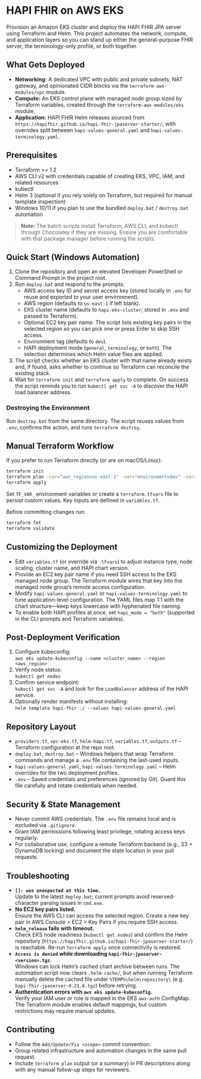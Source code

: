 # HAPI FHIR on AWS EKS

Provision an Amazon EKS cluster and deploy the HAPI FHIR JPA server using Terraform and Helm. This project automates the network, compute, and application layers so you can stand up either the general-purpose FHIR server, the terminology-only profile, or both together.

## What Gets Deployed
- **Networking:** A dedicated VPC with public and private subnets, NAT gateway, and opinionated CIDR blocks via the `terraform-aws-modules/vpc` module.
- **Compute:** An EKS control plane with managed node group sized by Terraform variables, created through the `terraform-aws-modules/eks` module.
- **Application:** HAPI FHIR Helm releases sourced from `https://hapifhir.github.io/hapi-fhir-jpaserver-starter/`, with overrides split between `hapi-values-general.yaml` and `hapi-values-terminology.yaml`.

## Prerequisites
- Terraform >= 1.2
- AWS CLI v2 with credentials capable of creating EKS, VPC, IAM, and related resources
- kubectl
- Helm 3 (optional if you rely solely on Terraform, but required for manual template inspection)
- Windows 10/11 if you plan to use the bundled `deploy.bat` / `destroy.bat` automation

> **Note:** The batch scripts install Terraform, AWS CLI, and kubectl through Chocolatey if they are missing. Ensure you are comfortable with that package manager before running the scripts.

## Quick Start (Windows Automation)
1. Clone the repository and open an elevated Developer PowerShell or Command Prompt in the project root.
2. Run `deploy.bat` and respond to the prompts:
   - AWS access key ID and secret access key (stored locally in `.env` for reuse and exported to your user environment).
   - AWS region (defaults to `us-east-1` if left blank).
   - EKS cluster name (defaults to `hapi-eks-cluster`; stored in `.env` and passed to Terraform).
   - Optional EC2 key pair name. The script lists existing key pairs in the selected region so you can pick one or press Enter to skip SSH access.
   - Environment tag (defaults to `dev`).
   - HAPI deployment mode (`general`, `terminology`, or `both`). The selection determines which Helm value files are applied.
3. The script checks whether an EKS cluster with that name already exists and, if found, asks whether to continue so Terraform can reconcile the existing stack.
4. Wait for `terraform init` and `terraform apply` to complete. On success the script reminds you to run `kubectl get svc -A` to discover the HAPI load balancer address.

### Destroying the Environment
Run `destroy.bat` from the same directory. The script reuses values from `.env`, confirms the action, and runs `terraform destroy`.

## Manual Terraform Workflow
If you prefer to run Terraform directly (or are on macOS/Linux):

```bash
terraform init
terraform plan -var="aws_region=us-east-1" -var="environment=dev" -var="hapi_mode=general"
terraform apply
```

Set `TF_VAR_` environment variables or create a `terraform.tfvars` file to persist custom values. Key inputs are defined in `variables.tf`.

Before committing changes run:

```bash
terraform fmt
terraform validate
```

## Customizing the Deployment
- Edit `variables.tf` (or override via `.tfvars`) to adjust instance type, node scaling, cluster name, and HAPI chart version.
- Provide an EC2 key pair name if you need SSH access to the EKS managed node group. The Terraform module wires that key into the managed node group’s remote access configuration.
- Modify `hapi-values-general.yaml` or `hapi-values-terminology.yaml` to tune application-level configuration. The YAML files map 1:1 with the chart structure—keep keys lowercase with hyphenated file naming.
- To enable both HAPI profiles at once, set `hapi_mode = "both"` (supported in the CLI prompts and Terraform variables).

## Post-Deployment Verification
1. Configure kubeconfig:  
   `aws eks update-kubeconfig --name <cluster_name> --region <aws_region>`
2. Verify node status:  
   `kubectl get nodes`
3. Confirm service endpoint:  
   `kubectl get svc -A` and look for the `LoadBalancer` address of the HAPI service.
4. Optionally render manifests without installing:  
   `helm template hapi-fhir ./ --values hapi-values-general.yaml`

## Repository Layout
- `providers.tf`, `vpc-eks.tf`, `helm-hapi.tf`, `variables.tf`, `outputs.tf` – Terraform configuration at the repo root.
- `deploy.bat`, `destroy.bat` – Windows helpers that wrap Terraform commands and manage a `.env` file containing the last-used inputs.
- `hapi-values-general.yaml`, `hapi-values-terminology.yaml` – Helm overrides for the two deployment profiles.
- `.env` – Saved credentials and preferences (ignored by Git). Guard this file carefully and rotate credentials when needed.

## Security & State Management
- Never commit AWS credentials. The `.env` file remains local and is excluded via `.gitignore`.
- Grant IAM permissions following least privilege, rotating access keys regularly.
- For collaborative use, configure a remote Terraform backend (e.g., S3 + DynamoDB locking) and document the state location in your pull requests.

## Troubleshooting
- **`[]: was unexpected at this time.`**  
  Update to the latest `deploy.bat`; current prompts avoid reserved-character parsing issues in `cmd.exe`.
- **No EC2 key pairs listed.**  
  Ensure the AWS CLI can access the selected region. Create a new key pair in AWS Console > EC2 > Key Pairs if you require SSH access.
- **`helm_release` fails with timeout.**  
  Check EKS node readiness (`kubectl get nodes`) and confirm the Helm repository (`https://hapifhir.github.io/hapi-fhir-jpaserver-starter/`) is reachable. Re-run `terraform apply` once connectivity is restored.
- **`Access is denied` while downloading `hapi-fhir-jpaserver-<version>.tgz`.**  
  Windows can lock Helm’s cached chart archive between runs. The automation script now clears `.helm-cache/`, but when running Terraform manually delete the cached file under `%TEMP%\helm\repository\` (e.g. `hapi-fhir-jpaserver-0.21.0.tgz`) before retrying.
- **Authentication errors with `aws eks update-kubeconfig`.**  
  Verify your IAM user or role is mapped in the EKS `aws-auth` ConfigMap. The Terraform module enables default mappings, but custom restrictions may require manual updates.

## Contributing
- Follow the `Add/Update/Fix <scope>` commit convention.
- Group related infrastructure and automation changes in the same pull request.
- Include `terraform plan` output (or a summary) in PR descriptions along with any manual follow-up steps for reviewers.

